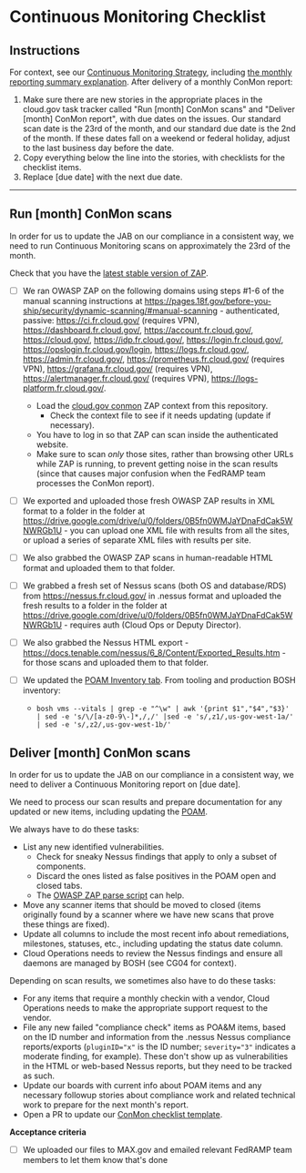 # Continuous Monitoring Checklist

## Instructions

For context, see our [Continuous Monitoring Strategy](https://cloud.gov/docs/ops/continuous-monitoring/), including [the monthly reporting summary explanation](https://cloud.gov/docs/ops/continuous-monitoring/#monthly-reporting-summary). After delivery of a monthly ConMon report:

1. Make sure there are new stories in the appropriate places in the cloud.gov task tracker called "Run [month] ConMon scans" and "Deliver [month] ConMon report", with due dates on the issues. Our standard scan date is the 23rd of the month, and our standard due date is the 2nd of the month. If these dates fall on a weekend or federal holiday, adjust to the last business day before the date.
1. Copy everything below the line into the stories, with checklists for the checklist items.
1. Replace [due date] with the next due date.

---

## Run [month] ConMon scans

In order for us to update the JAB on our compliance in a consistent way, we need to run Continuous Monitoring scans on approximately the 23rd of the month.

Check that you have the [latest stable version of ZAP](https://github.com/zaproxy/zaproxy/wiki/Downloads).

- [ ] We ran OWASP ZAP on the following domains using steps #1-6 of the manual scanning instructions at https://pages.18f.gov/before-you-ship/security/dynamic-scanning/#manual-scanning - authenticated, passive: https://ci.fr.cloud.gov/ (requires VPN), https://dashboard.fr.cloud.gov/, https://account.fr.cloud.gov/, https://cloud.gov/, https://idp.fr.cloud.gov/, https://login.fr.cloud.gov/,  https://opslogin.fr.cloud.gov/login, https://logs.fr.cloud.gov/, https://admin.fr.cloud.gov/, https://prometheus.fr.cloud.gov/ (requires VPN), https://grafana.fr.cloud.gov/ (requires VPN), https://alertmanager.fr.cloud.gov/ (requires VPN), https://logs-platform.fr.cloud.gov/.
  - Load the [cloud.gov conmon](https://raw.githubusercontent.com/18F/cg-product/zap-context/cloud.gov-conmon.context) ZAP context from this repository.
    - Check the context file to see if it needs updating (update if necessary).
  - You have to log in so that ZAP can scan inside the authenticated website.
  - Make sure to scan _only_ those sites, rather than browsing other URLs while ZAP is running, to prevent getting noise in the scan results (since that causes major confusion when the FedRAMP team processes the ConMon report).
- [ ] We exported and uploaded those fresh OWASP ZAP results in XML format to a folder in the folder at https://drive.google.com/drive/u/0/folders/0B5fn0WMJaYDnaFdCak5WNWRGb1U - you can upload one XML file with results from all the sites, or upload a series of separate XML files with results per site.
- [ ] We also grabbed the OWASP ZAP scans in human-readable HTML format and uploaded them to that folder.
- [ ] We grabbed a fresh set of Nessus scans (both OS and database/RDS) from https://nessus.fr.cloud.gov/ in .nessus format and uploaded the fresh results to a folder in the folder at https://drive.google.com/drive/u/0/folders/0B5fn0WMJaYDnaFdCak5WNWRGb1U - requires auth (Cloud Ops or Deputy Director).
- [ ] We also grabbed the Nessus HTML export - https://docs.tenable.com/nessus/6_8/Content/Exported_Results.htm - for those scans and uploaded them to that folder.
- [ ] We updated the [POAM Inventory tab](https://docs.google.com/spreadsheets/d/16igVl8cD3SqeX5_SOn5Su34KmwMRnP20gPbfQlqIwfM/edit#gid=2017890110). From tooling and production BOSH inventory:

  - `bosh vms --vitals | grep -e "^\w" | awk '{print $1","$4","$3}' | sed -e 's/\/[a-z0-9\-]*,/,/' |sed -e 's/,z1/,us-gov-west-1a/' | sed -e 's/,z2/,us-gov-west-1b/'`

## Deliver [month] ConMon scans

In order for us to update the JAB on our compliance in a consistent way, we need to deliver a Continuous Monitoring report on [due date].

We need to process our scan results and prepare documentation for any updated or new items, including updating the [POAM](https://docs.google.com/spreadsheets/d/16igVl8cD3SqeX5_SOn5Su34KmwMRnP20gPbfQlqIwfM/edit#gid=1701775784).

We always have to do these tasks:

* List any new identified vulnerabilities.
   * Check for sneaky Nessus findings that apply to only a subset of components.
   * Discard the ones listed as false positives in the POAM open and closed tabs.
   * The [OWASP ZAP parse script](https://github.com/18F/cg-scripts/blob/master/parse-owasp-zap-xml.py) can help.
* Move any scanner items that should be moved to closed (items originally found by a scanner where we have new scans that prove these things are fixed).
* Update all columns to include the most recent info about remediations, milestones, statuses, etc., including updating the status date column.
* Cloud Operations needs to review the Nessus findings and ensure all daemons are managed by BOSH (see CG04 for context).

Depending on scan results, we sometimes also have to do these tasks:

* For any items that require a monthly checkin with a vendor, Cloud Operations needs to make the appropriate support request to the vendor.
* File any new failed "compliance check" items as POA&M items, based on the ID number and information from the .nessus Nessus compliance reports/exports (`pluginID="x"` is the ID number; `severity="3"` indicates a moderate finding, for example). These don't show up as vulnerabilities in the HTML or web-based Nessus reports, but they need to be tracked as such.
* Update our boards with current info about POAM items and any necessary followup stories about compliance work and related technical work to prepare for the next month's report.
* Open a PR to update our [ConMon checklist template](https://github.com/18F/cg-product/blob/master/ConMonChecklist.md).

**Acceptance criteria**
-  [ ] We uploaded our files to MAX.gov and emailed relevant FedRAMP team members to let them know that's done
